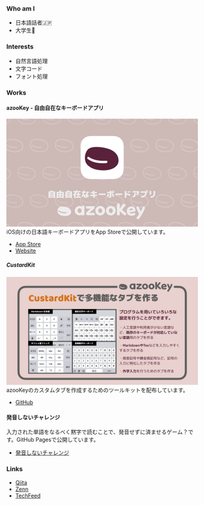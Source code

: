 ### Who am I
* 日本語話者🇯🇵
* 大学生🏫

### Interests
* 自然言語処理
* 文字コード
* フォント処理

### Works
#### azooKey - 自由自在なキーボードアプリ
<img src="./azooKey_image.png" width="500"> <br />
iOS向けの日本語キーボードアプリをApp Storeで公開しています。
* [App Store](https://apps.apple.com/jp/app/id1542709230)
* [Website](https://azookey.netlify.app/)

##### CustardKit
<img src="./CustardKit_intro.png" width="500"> <br />
azooKeyのカスタムタブを作成するためのツールキットを配布しています。
* [GitHub](https://github.com/ensan-hcl/CustardKit)


#### 発音しないチャレンジ
入力された単語をなるべく黙字で読むことで、発音せずに済ませるゲーム？です。GitHub Pagesで公開しています。
* [発音しないチャレンジ](https://ensan-hcl.github.io/NotPronouncingChallenge)

### Links
* [Qiita](https://qiita.com/ensan_hcl)
* [Zenn](https://zenn.dev/en3_hcl)
* [TechFeed](https://techfeed.io/people/@ensan)
